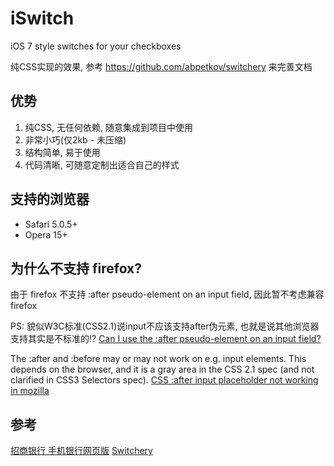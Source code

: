 # iSwitch
iOS 7 style switches for your checkboxes

纯CSS实现的效果, 参考 https://github.com/abpetkov/switchery 来完善文档

## 优势
1. 纯CSS, 无任何依赖, 随意集成到项目中使用
2. 非常小巧(仅2kb - 未压缩)
3. 结构简单, 易于使用
4. 代码清晰, 可随意定制出适合自己的样式

## 支持的浏览器
* Safari 5.0.5+
* Opera 15+

## 为什么不支持 firefox?
由于 firefox 不支持 :after pseudo-element on an input field, 因此暂不考虑兼容 firefox


PS: 貌似W3C标准(CSS2.1)说input不应该支持after伪元素, 也就是说其他浏览器支持其实是不标准的!?
[Can I use the :after pseudo-element on an input field?](http://stackoverflow.com/questions/2587669/can-i-use-the-after-pseudo-element-on-an-input-field)


The :after and :before may or may not work on e.g. input elements. This depends on the browser, and it is a gray area in the CSS 2.1 spec (and not clarified in CSS3 Selectors spec).
[CSS :after input placeholder not working in mozilla](http://stackoverflow.com/questions/12834939/css-after-input-placeholder-not-working-in-mozilla)

## 参考
[招商银行 手机银行网页版](https://mobile.cmbchina.com/MobileHtml/Login/LoginA.aspx)
[Switchery](http://abpetkov.github.io/switchery/)